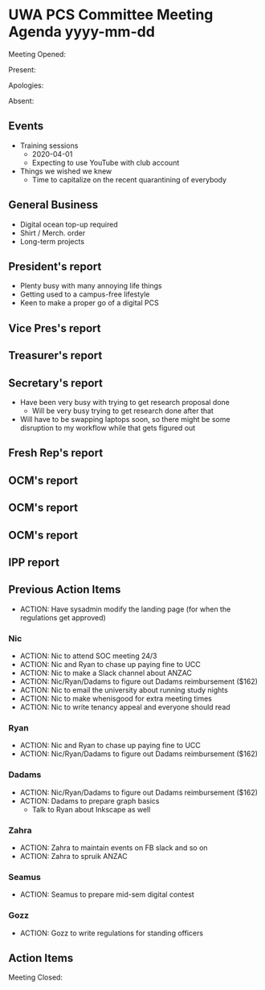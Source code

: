 # UWA PCS Committee Meeting Agenda yyyy-mm-dd
Meeting Opened: 

Present: 

Apologies: 

Absent: 

## Events
- Training sessions
    - 2020-04-01 
    - Expecting to use YouTube with club account 
- Things we wished we knew
    - Time to capitalize on the recent quarantining of everybody 

## General Business
- Digital ocean top-up required
- Shirt / Merch. order
- Long-term projects

## President's report
- Plenty busy with many annoying life things
- Getting used to a campus-free lifestyle
- Keen to make a proper go of a digital PCS
  
## Vice Pres's report
## Treasurer's report
## Secretary's report
- Have been very busy with trying to get research proposal done
    - Will be very busy trying to get research done after that
- Will have to be swapping laptops soon, so there might be some disruption to my workflow while
    that gets figured out

## Fresh Rep's report
## OCM's report
## OCM's report
## OCM's report
## IPP report

## Previous Action Items
- ACTION: Have sysadmin modify the landing page (for when the regulations get approved)
### Nic
- ACTION: Nic to attend SOC meeting 24/3
- ACTION: Nic and Ryan to chase up paying fine to UCC
- ACTION: Nic to make a Slack channel about ANZAC
- ACTION: Nic/Ryan/Dadams to figure out Dadams reimbursement ($162)
- ACTION: Nic to email the university about running study nights
- ACTION: Nic to make whenisgood for extra meeting times
- ACTION: Nic to write tenancy appeal and everyone should read
### Ryan
- ACTION: Nic and Ryan to chase up paying fine to UCC
- ACTION: Nic/Ryan/Dadams to figure out Dadams reimbursement ($162)
### Dadams
- ACTION: Nic/Ryan/Dadams to figure out Dadams reimbursement ($162)
- ACTION: Dadams to prepare graph basics
    - Talk to Ryan about Inkscape as well
### Zahra
- ACTION: Zahra to maintain events on FB slack and so on
- ACTION: Zahra to spruik ANZAC
### Seamus
- ACTION: Seamus to prepare mid-sem digital contest
### Gozz
- ACTION: Gozz to write regulations for standing officers

## Action Items 

Meeting Closed:
